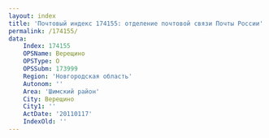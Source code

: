 ```yaml
---
layout: index
title: 'Почтовый индекс 174155: отделение почтовой связи Почты России'
permalink: /174155/
data:
    Index: 174155
    OPSName: Верещино
    OPSType: О
    OPSSubm: 173999
    Region: 'Новгородская область'
    Autonom: ''
    Area: 'Шимский район'
    City: Верещино
    City1: ''
    ActDate: '20110117'
    IndexOld: ''
---
```

